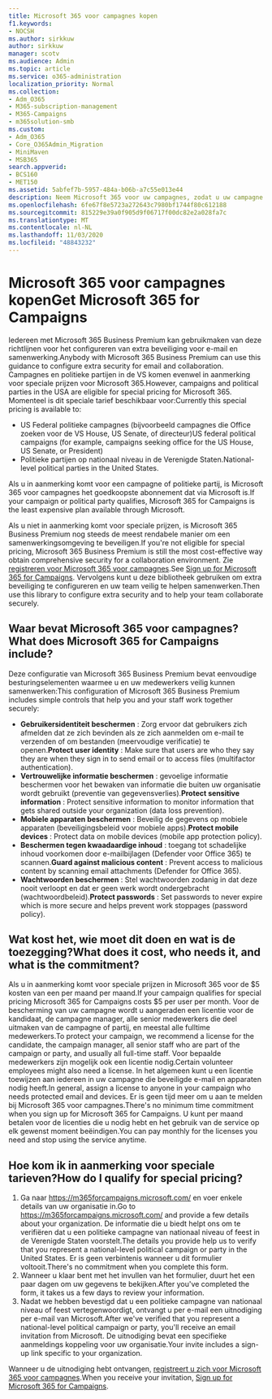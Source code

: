 ```yaml
---
title: Microsoft 365 voor campagnes kopen
f1.keywords:
- NOCSH
ms.author: sirkkuw
author: sirkkuw
manager: scotv
ms.audience: Admin
ms.topic: article
ms.service: o365-administration
localization_priority: Normal
ms.collection:
- Adm_O365
- M365-subscription-management
- M365-Campaigns
- m365solution-smb
ms.custom:
- Adm_O365
- Core_O365Admin_Migration
- MiniMaven
- MSB365
search.appverid:
- BCS160
- MET150
ms.assetid: 5abfef7b-5957-484a-b06b-a7c55e013e44
description: Neem Microsoft 365 voor uw campagnes, zodat u uw campagne kunt beschermen tegen Cyber securitye bedreigingen voor e-mail, gegevens en communicatie.
ms.openlocfilehash: 6fe67f8e5723a272643c7980bf1744f80c612188
ms.sourcegitcommit: 815229e39a0f905d9f06717f00dc82e2a028fa7c
ms.translationtype: MT
ms.contentlocale: nl-NL
ms.lasthandoff: 11/03/2020
ms.locfileid: "48843232"
---
```

# <a name="get-microsoft-365-for-campaigns"></a><span data-ttu-id="958f5-103">Microsoft 365 voor campagnes kopen</span><span class="sxs-lookup"><span data-stu-id="958f5-103">Get Microsoft 365 for Campaigns</span></span>

<span data-ttu-id="958f5-104">Iedereen met Microsoft 365 Business Premium kan gebruikmaken van deze richtlijnen voor het configureren van extra beveiliging voor e-mail en samenwerking.</span><span class="sxs-lookup"><span data-stu-id="958f5-104">Anybody with Microsoft 365 Business Premium can use this guidance to configure extra security for email and collaboration.</span></span> <span data-ttu-id="958f5-105">Campagnes en politieke partijen in de VS komen evenwel in aanmerking voor speciale prijzen voor Microsoft 365.</span><span class="sxs-lookup"><span data-stu-id="958f5-105">However, campaigns and political parties in the USA are eligible for special pricing for Microsoft 365.</span></span> <span data-ttu-id="958f5-106">Momenteel is dit speciale tarief beschikbaar voor:</span><span class="sxs-lookup"><span data-stu-id="958f5-106">Currently this special pricing is available to:</span></span>
- <span data-ttu-id="958f5-107">US Federal politieke campagnes (bijvoorbeeld campagnes die Office zoeken voor de VS House, US Senate, of directeur)</span><span class="sxs-lookup"><span data-stu-id="958f5-107">US federal political campaigns (for example, campaigns seeking office for the US House, US Senate, or President)</span></span>
- <span data-ttu-id="958f5-108">Politieke partijen op nationaal niveau in de Verenigde Staten.</span><span class="sxs-lookup"><span data-stu-id="958f5-108">National-level political parties in the United States.</span></span>

<span data-ttu-id="958f5-109">Als u in aanmerking komt voor een campagne of politieke partij, is Microsoft 365 voor campagnes het goedkoopste abonnement dat via Microsoft is.</span><span class="sxs-lookup"><span data-stu-id="958f5-109">If your campaign or political party qualifies, Microsoft 365 for Campaigns is the least expensive plan available through Microsoft.</span></span>  

<span data-ttu-id="958f5-110">Als u niet in aanmerking komt voor speciale prijzen, is Microsoft 365 Business Premium nog steeds de meest rendabele manier om een samenwerkingsomgeving te beveiligen.</span><span class="sxs-lookup"><span data-stu-id="958f5-110">If you're not eligible for special pricing, Microsoft 365 Business Premium is still the most cost-effective way obtain comprehensive security for a collaboration environment.</span></span> <span data-ttu-id="958f5-111">Zie [registreren voor Microsoft 365 voor campagnes](m365-campaigns-sign-up.md).</span><span class="sxs-lookup"><span data-stu-id="958f5-111">See [Sign up for Microsoft 365 for Campaigns](m365-campaigns-sign-up.md).</span></span> <span data-ttu-id="958f5-112">Vervolgens kunt u deze bibliotheek gebruiken om extra beveiliging te configureren en uw team veilig te helpen samenwerken.</span><span class="sxs-lookup"><span data-stu-id="958f5-112">Then use this library to configure extra security and to help your team collaborate securely.</span></span> 

## <a name="what-does-microsoft-365-for-campaigns-include"></a><span data-ttu-id="958f5-113">Waar bevat Microsoft 365 voor campagnes?</span><span class="sxs-lookup"><span data-stu-id="958f5-113">What does Microsoft 365 for Campaigns include?</span></span>
<span data-ttu-id="958f5-114">Deze configuratie van Microsoft 365 Business Premium bevat eenvoudige besturingselementen waarmee u en uw medewerkers veilig kunnen samenwerken:</span><span class="sxs-lookup"><span data-stu-id="958f5-114">This configuration of Microsoft 365 Business Premium includes simple controls that help you and your staff work together securely:</span></span> 
- <span data-ttu-id="958f5-115">**Gebruikersidentiteit beschermen** : Zorg ervoor dat gebruikers zich afmelden dat ze zich bevinden als ze zich aanmelden om e-mail te verzenden of om bestanden (meervoudige verificatie) te openen.</span><span class="sxs-lookup"><span data-stu-id="958f5-115">**Protect user identity** : Make sure that users are who they say they are when they sign in to send email or to access files (multifactor authentication).</span></span>
- <span data-ttu-id="958f5-116">**Vertrouwelijke informatie beschermen** : gevoelige informatie beschermen voor het bewaken van informatie die buiten uw organisatie wordt gebruikt (preventie van gegevensverlies).</span><span class="sxs-lookup"><span data-stu-id="958f5-116">**Protect sensitive information** : Protect sensitive information to monitor information that gets shared outside your organization (data loss prevention).</span></span>
- <span data-ttu-id="958f5-117">**Mobiele apparaten beschermen** : Beveilig de gegevens op mobiele apparaten (beveiligingsbeleid voor mobiele apps).</span><span class="sxs-lookup"><span data-stu-id="958f5-117">**Protect mobile devices** : Protect data on mobile devices (mobile app protection policy).</span></span>
- <span data-ttu-id="958f5-118">**Beschermen tegen kwaadaardige inhoud** : toegang tot schadelijke inhoud voorkomen door e-mailbijlagen (Defender voor Office 365) te scannen.</span><span class="sxs-lookup"><span data-stu-id="958f5-118">**Guard against malicious content** : Prevent access to malicious content by scanning email attachments (Defender for Office 365).</span></span>
- <span data-ttu-id="958f5-119">**Wachtwoorden beschermen** : Stel wachtwoorden zodanig in dat deze nooit verloopt en dat er geen werk wordt ondergebracht (wachtwoordbeleid).</span><span class="sxs-lookup"><span data-stu-id="958f5-119">**Protect passwords** : Set passwords to never expire which is more secure and helps prevent work stoppages (password policy).</span></span> 


## <a name="what-does-it-cost-who-needs-it-and-what-is-the-commitment"></a><span data-ttu-id="958f5-120">Wat kost het, wie moet dit doen en wat is de toezegging?</span><span class="sxs-lookup"><span data-stu-id="958f5-120">What does it cost, who needs it, and what is the commitment?</span></span>
<span data-ttu-id="958f5-121">Als u in aanmerking komt voor speciale prijzen in Microsoft 365 voor de $5 kosten van een per maand per maand.</span><span class="sxs-lookup"><span data-stu-id="958f5-121">If your campaign qualifies for special pricing Microsoft 365 for Campaigns costs $5 per user per month.</span></span> <span data-ttu-id="958f5-122">Voor de bescherming van uw campagne wordt u aangeraden een licentie voor de kandidaat, de campagne manager, alle senior medewerkers die deel uitmaken van de campagne of partij, en meestal alle fulltime medewerkers.</span><span class="sxs-lookup"><span data-stu-id="958f5-122">To protect your campaign, we recommend a license for the candidate, the campaign manager, all senior staff who are part of the campaign or party, and usually all full-time staff.</span></span> <span data-ttu-id="958f5-123">Voor bepaalde medewerkers zijn mogelijk ook een licentie nodig.</span><span class="sxs-lookup"><span data-stu-id="958f5-123">Certain volunteer employees might also need a license.</span></span> <span data-ttu-id="958f5-124">In het algemeen kunt u een licentie toewijzen aan iedereen in uw campagne die beveiligde e-mail en apparaten nodig heeft.</span><span class="sxs-lookup"><span data-stu-id="958f5-124">In general, assign a license to anyone in your campaign who needs protected email and devices.</span></span>
<span data-ttu-id="958f5-125">Er is geen tijd meer om u aan te melden bij Microsoft 365 voor campagnes.</span><span class="sxs-lookup"><span data-stu-id="958f5-125">There's no minimum time commitment when you sign up for Microsoft 365 for Campaigns.</span></span> <span data-ttu-id="958f5-126">U kunt per maand betalen voor de licenties die u nodig hebt en het gebruik van de service op elk gewenst moment beëindigen.</span><span class="sxs-lookup"><span data-stu-id="958f5-126">You can pay monthly for the licenses you need and stop using the service anytime.</span></span>

## <a name="how-do-i-qualify-for-special-pricing"></a><span data-ttu-id="958f5-127">Hoe kom ik in aanmerking voor speciale tarieven?</span><span class="sxs-lookup"><span data-stu-id="958f5-127">How do I qualify for special pricing?</span></span>

1. <span data-ttu-id="958f5-128">Ga naar https://m365forcampaigns.microsoft.com/ en voer enkele details van uw organisatie in.</span><span class="sxs-lookup"><span data-stu-id="958f5-128">Go to https://m365forcampaigns.microsoft.com/ and provide a few details about your organization.</span></span> <span data-ttu-id="958f5-129">De informatie die u biedt helpt ons om te verifiëren dat u een politieke campagne van nationaal niveau of feest in de Verenigde Staten voorstelt.</span><span class="sxs-lookup"><span data-stu-id="958f5-129">The details you provide help us to verify that you represent a national-level political campaign or party in the United States.</span></span> <span data-ttu-id="958f5-130">Er is geen verbintenis wanneer u dit formulier voltooit.</span><span class="sxs-lookup"><span data-stu-id="958f5-130">There's no commitment when you complete this form.</span></span> 
2. <span data-ttu-id="958f5-131">Wanneer u klaar bent met het invullen van het formulier, duurt het een paar dagen om uw gegevens te bekijken.</span><span class="sxs-lookup"><span data-stu-id="958f5-131">After you've completed the form, it takes us a few days to review your information.</span></span> 
3. <span data-ttu-id="958f5-132">Nadat we hebben bevestigd dat u een politieke campagne van nationaal niveau of feest vertegenwoordigt, ontvangt u per e-mail een uitnodiging per e-mail van Microsoft.</span><span class="sxs-lookup"><span data-stu-id="958f5-132">After we've verified that you represent a national-level political campaign or party, you'll receive an email invitation from Microsoft.</span></span> <span data-ttu-id="958f5-133">De uitnodiging bevat een specifieke aanmeldings koppeling voor uw organisatie.</span><span class="sxs-lookup"><span data-stu-id="958f5-133">Your invite includes a sign-up link specific to your organization.</span></span> 

<span data-ttu-id="958f5-134">Wanneer u de uitnodiging hebt ontvangen, [registreert u zich voor Microsoft 365 voor campagnes](m365-campaigns-sign-up.md).</span><span class="sxs-lookup"><span data-stu-id="958f5-134">When you receive your invitation, [Sign up for Microsoft 365 for Campaigns](m365-campaigns-sign-up.md).</span></span>


